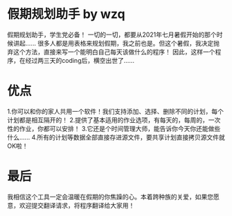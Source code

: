 # 假期规划助手 by wzq
假期规划助手，学生党必备！
一切的一切，都要从2021年七月暑假开始的那个时候讲起......
很多人都是用表格来规划假期，我之前也是。但这个暑假，我决定抛弃这个方法，直接来写一个能明白自己每天该做什么的程序！
因此，这样一个程序，在经过两三天的coding后，横空出世了......

# 优点
1.你可以和你的家人共用一个软件！我们支持添加、选择、删除不同的计划，每个计划都是相互隔开的！
2.提供了基本适用的作业选项，有每天的，每周的，一次性的作业，你都可以安排！
3.它还是个时间管理大师，能告诉你今天你还能做些什么......
4.所有的计划等数据全部直接存进源文件，要共享计划直接拷贝源文件就OK啦！

# 最后
我相信这个工具一定会温暖在假期的你焦躁的心。本着跨种族的关爱，如果您愿意，欢迎提交翻译请求，将程序翻译给大家用！
